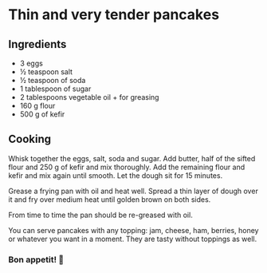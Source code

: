 # Thin and very tender pancakes

## Ingredients
 * 3 eggs
 * ½ teaspoon salt
 * ½ teaspoon of soda
 * 1 tablespoon of sugar
 * 2 tablespoons vegetable oil + for greasing
 * 160 g flour
 * 500 g of kefir

## Cooking
 Whisk together the eggs, salt, soda and sugar.  Add butter, half of the sifted flour and 250 g of kefir and mix thoroughly.  Add the remaining flour and kefir and mix again until smooth.  Let the dough sit for 15 minutes.

 Grease a frying pan with oil and heat well. Spread a thin layer of dough over it and fry over medium heat until golden brown on both sides.

 From time to time the pan should be re-greased with oil.

You can serve pancakes with any topping: jam, cheese, ham, berries, honey or whatever you want in a moment. They are tasty without toppings as well.

### Bon appetit! 🥞